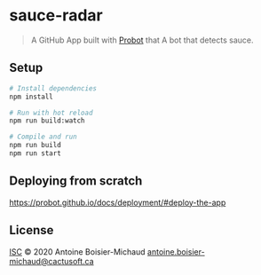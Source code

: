 # sauce-radar

> A GitHub App built with [Probot](https://github.com/probot/probot) that A bot that detects sauce.

## Setup

```sh
# Install dependencies
npm install

# Run with hot reload
npm run build:watch

# Compile and run
npm run build
npm run start
```

## Deploying from scratch

https://probot.github.io/docs/deployment/#deploy-the-app

## License

[ISC](LICENSE) © 2020 Antoine Boisier-Michaud <antoine.boisier-michaud@cactusoft.ca>
